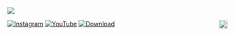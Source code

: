<img src="https://github.com/user-attachments/assets/349b6797-ac3b-4a1e-8411-49acadd3e530">
<p>
    <a href="https://www.instagram.com/WordWiseApp/"><img src="https://img.shields.io/badge/Instagram-%23E4405F.svg?logo=Instagram&logoColor=white" alt="Instagram"></a>
    <a href="https://www.youtube.com/@WordWiseApp"><img src="https://img.shields.io/badge/YouTube-%23FF0000.svg?logo=YouTube&logoColor=white" alt="YouTube"></a>
    <a href="https://chromewebstore.google.com/"><img src="https://img.shields.io/badge/Download-4285F4?logo=GoogleChrome&logoColor=white" alt="Download"></a>
    <img align="right" height="20px" alt="Powered by Google Gemini" src="https://github.com/NobiDevs/WordWise/assets/67208310/e80be5ab-9d70-4e12-9558-33a7e827f828">
</p>


<!-- <p align="center">an extension to make browsing easier.</p>
&nbsp; -->





